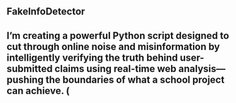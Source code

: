 ## FakeInfoDetector
I’m creating a powerful Python script designed to cut through online noise and misinformation by intelligently verifying the truth behind user-submitted claims using real-time web analysis—pushing the boundaries of what a school project can achieve. (
---
